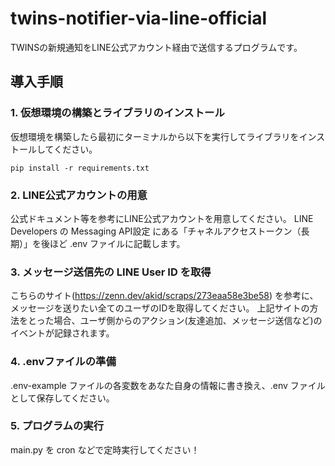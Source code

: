 # twins-notifier-via-line-official
 TWINSの新規通知をLINE公式アカウント経由で送信するプログラムです。


## 導入手順
### 1. 仮想環境の構築とライブラリのインストール
仮想環境を構築したら最初にターミナルから以下を実行してライブラリをインストールしてください。
```
pip install -r requirements.txt
```

### 2. LINE公式アカウントの用意
公式ドキュメント等を参考にLINE公式アカウントを用意してください。
LINE Developers の Messaging API設定 にある「チャネルアクセストークン（長期）」を後ほど .env ファイルに記載します。

### 3. メッセージ送信先の LINE User ID を取得
こちらのサイト(https://zenn.dev/akid/scraps/273eaa58e3be58) を参考に、メッセージを送りたい全てのユーザのIDを取得してください。
上記サイトの方法をとった場合、ユーザ側からのアクション(友達追加、メッセージ送信など)のイベントが記録されます。

### 4. .envファイルの準備
.env-example ファイルの各変数をあなた自身の情報に書き換え、.env ファイルとして保存してください。

### 5. プログラムの実行
main.py を cron などで定時実行してください！
